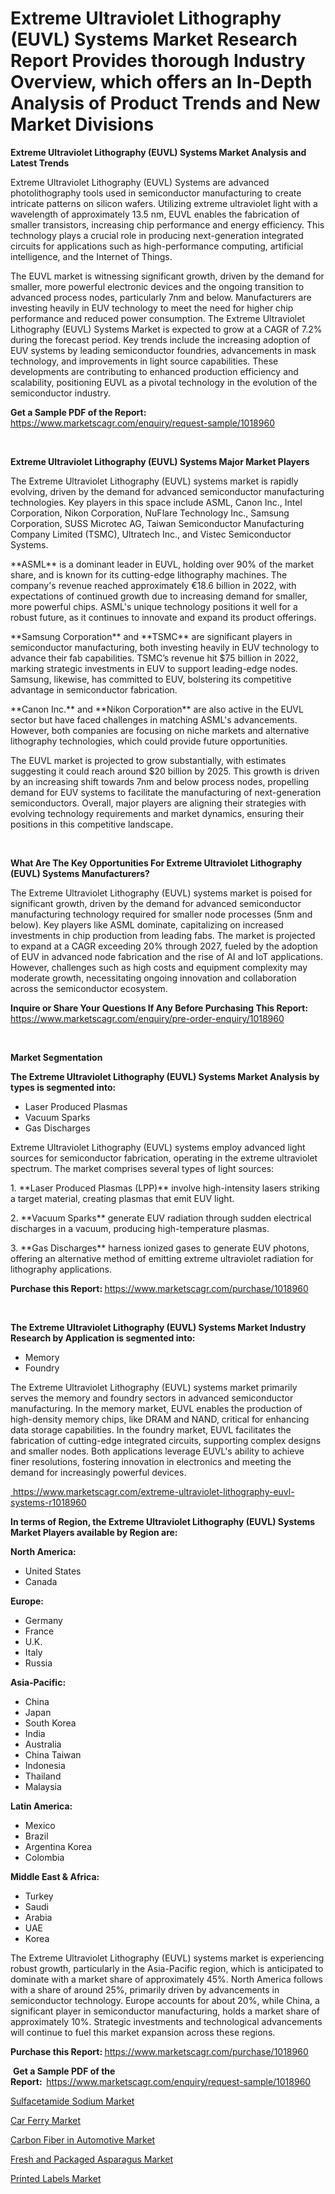 <p><h1>Extreme Ultraviolet Lithography (EUVL) Systems Market Research Report Provides thorough Industry Overview, which offers an In-Depth Analysis of Product Trends and New Market Divisions</h1></p><p><strong>Extreme Ultraviolet Lithography (EUVL) Systems Market Analysis and Latest Trends</strong></p>
<p><p>Extreme Ultraviolet Lithography (EUVL) Systems are advanced photolithography tools used in semiconductor manufacturing to create intricate patterns on silicon wafers. Utilizing extreme ultraviolet light with a wavelength of approximately 13.5 nm, EUVL enables the fabrication of smaller transistors, increasing chip performance and energy efficiency. This technology plays a crucial role in producing next-generation integrated circuits for applications such as high-performance computing, artificial intelligence, and the Internet of Things.</p><p>The EUVL market is witnessing significant growth, driven by the demand for smaller, more powerful electronic devices and the ongoing transition to advanced process nodes, particularly 7nm and below. Manufacturers are investing heavily in EUV technology to meet the need for higher chip performance and reduced power consumption. The Extreme Ultraviolet Lithography (EUVL) Systems Market is expected to grow at a CAGR of 7.2% during the forecast period. Key trends include the increasing adoption of EUV systems by leading semiconductor foundries, advancements in mask technology, and improvements in light source capabilities. These developments are contributing to enhanced production efficiency and scalability, positioning EUVL as a pivotal technology in the evolution of the semiconductor industry.</p></p>
<p><strong>Get a Sample PDF of the Report:&nbsp;</strong> <a href="https://www.marketscagr.com/enquiry/request-sample/1018960">https://www.marketscagr.com/enquiry/request-sample/1018960</a></p>
<p>&nbsp;</p>
<p><strong>Extreme Ultraviolet Lithography (EUVL) Systems Major Market Players</strong></p>
<p><p>The Extreme Ultraviolet Lithography (EUVL) systems market is rapidly evolving, driven by the demand for advanced semiconductor manufacturing technologies. Key players in this space include ASML, Canon Inc., Intel Corporation, Nikon Corporation, NuFlare Technology Inc., Samsung Corporation, SUSS Microtec AG, Taiwan Semiconductor Manufacturing Company Limited (TSMC), Ultratech Inc., and Vistec Semiconductor Systems.</p><p>**ASML** is a dominant leader in EUVL, holding over 90% of the market share, and is known for its cutting-edge lithography machines. The company's revenue reached approximately €18.6 billion in 2022, with expectations of continued growth due to increasing demand for smaller, more powerful chips. ASML's unique technology positions it well for a robust future, as it continues to innovate and expand its product offerings.</p><p>**Samsung Corporation** and **TSMC** are significant players in semiconductor manufacturing, both investing heavily in EUV technology to advance their fab capabilities. TSMC’s revenue hit $75 billion in 2022, marking strategic investments in EUV to support leading-edge nodes. Samsung, likewise, has committed to EUV, bolstering its competitive advantage in semiconductor fabrication.</p><p>**Canon Inc.** and **Nikon Corporation** are also active in the EUVL sector but have faced challenges in matching ASML's advancements. However, both companies are focusing on niche markets and alternative lithography technologies, which could provide future opportunities.</p><p>The EUVL market is projected to grow substantially, with estimates suggesting it could reach around $20 billion by 2025. This growth is driven by an increasing shift towards 7nm and below process nodes, propelling demand for EUV systems to facilitate the manufacturing of next-generation semiconductors. Overall, major players are aligning their strategies with evolving technology requirements and market dynamics, ensuring their positions in this competitive landscape.</p></p>
<p>&nbsp;</p>
<p><strong>What Are The Key Opportunities For Extreme Ultraviolet Lithography (EUVL) Systems Manufacturers?</strong></p>
<p><p>The Extreme Ultraviolet Lithography (EUVL) systems market is poised for significant growth, driven by the demand for advanced semiconductor manufacturing technology required for smaller node processes (5nm and below). Key players like ASML dominate, capitalizing on increased investments in chip production from leading fabs. The market is projected to expand at a CAGR exceeding 20% through 2027, fueled by the adoption of EUV in advanced node fabrication and the rise of AI and IoT applications. However, challenges such as high costs and equipment complexity may moderate growth, necessitating ongoing innovation and collaboration across the semiconductor ecosystem.</p></p>
<p><strong>Inquire or Share Your Questions If Any Before Purchasing This Report:</strong> <a href="https://www.marketscagr.com/enquiry/pre-order-enquiry/1018960">https://www.marketscagr.com/enquiry/pre-order-enquiry/1018960</a></p>
<p>&nbsp;</p>
<p><strong>Market Segmentation</strong></p>
<p><strong>The Extreme Ultraviolet Lithography (EUVL) Systems Market Analysis by types is segmented into:</strong></p>
<p><ul><li>Laser Produced Plasmas</li><li>Vacuum Sparks</li><li>Gas Discharges</li></ul></p>
<p><p>Extreme Ultraviolet Lithography (EUVL) systems employ advanced light sources for semiconductor fabrication, operating in the extreme ultraviolet spectrum. The market comprises several types of light sources: </p><p>1. **Laser Produced Plasmas (LPP)** involve high-intensity lasers striking a target material, creating plasmas that emit EUV light. </p><p>2. **Vacuum Sparks** generate EUV radiation through sudden electrical discharges in a vacuum, producing high-temperature plasmas. </p><p>3. **Gas Discharges** harness ionized gases to generate EUV photons, offering an alternative method of emitting extreme ultraviolet radiation for lithography applications.</p></p>
<p><strong>Purchase this Report:&nbsp;</strong><a href="https://www.marketscagr.com/purchase/1018960">https://www.marketscagr.com/purchase/1018960</a></p>
<p>&nbsp;</p>
<p><strong>The Extreme Ultraviolet Lithography (EUVL) Systems Market Industry Research by Application is segmented into:</strong></p>
<p><ul><li>Memory</li><li>Foundry</li></ul></p>
<p><p>The Extreme Ultraviolet Lithography (EUVL) systems market primarily serves the memory and foundry sectors in advanced semiconductor manufacturing. In the memory market, EUVL enables the production of high-density memory chips, like DRAM and NAND, critical for enhancing data storage capabilities. In the foundry market, EUVL facilitates the fabrication of cutting-edge integrated circuits, supporting complex designs and smaller nodes. Both applications leverage EUVL's ability to achieve finer resolutions, fostering innovation in electronics and meeting the demand for increasingly powerful devices.</p></p>
<p><a href="https://www.marketscagr.com/extreme-ultraviolet-lithography-euvl-systems-r1018960">&nbsp;https://www.marketscagr.com/extreme-ultraviolet-lithography-euvl-systems-r1018960</a></p>
<p><strong>In terms of Region, the Extreme Ultraviolet Lithography (EUVL) Systems Market Players available by Region are:</strong></p>
<p>
    <p> <strong> North America: </strong>
        <ul>
            <li>United States</li>
            <li>Canada</li>
        </ul>
        </p> 
    <p> <strong> Europe: </strong>
        <ul>
            <li>Germany</li>
            <li>France</li>
            <li>U.K.</li>
            <li>Italy</li>
            <li>Russia</li>
        </ul>
        </p> 
    <p> <strong> Asia-Pacific: </strong>
        <ul>
            <li>China</li>
            <li>Japan</li>
            <li>South Korea</li>
            <li>India</li>
            <li>Australia</li>
            <li>China Taiwan</li>
            <li>Indonesia</li>
            <li>Thailand</li>
            <li>Malaysia</li>
        </ul>
        </p> 
    <p> <strong> Latin America: </strong>
        <ul>
            <li>Mexico</li>
            <li>Brazil</li>
            <li>Argentina Korea</li>
            <li>Colombia</li>
        </ul>
        </p> 
    <p> <strong> Middle East & Africa: </strong>
        <ul>
            <li>Turkey</li>
            <li>Saudi</li>
            <li>Arabia</li>
            <li>UAE</li>
            <li>Korea</li>
        </ul>
    </p>
    </p>
<p><p>The Extreme Ultraviolet Lithography (EUVL) systems market is experiencing robust growth, particularly in the Asia-Pacific region, which is anticipated to dominate with a market share of approximately 45%. North America follows with a share of around 25%, primarily driven by advancements in semiconductor technology. Europe accounts for about 20%, while China, a significant player in semiconductor manufacturing, holds a market share of approximately 10%. Strategic investments and technological advancements will continue to fuel this market expansion across these regions.</p></p>
<p><strong>Purchase this Report: </strong><a href="https://www.marketscagr.com/purchase/1018960">https://www.marketscagr.com/purchase/1018960</a></p>
<p>&nbsp;<strong>Get a Sample PDF of the Report:&nbsp;&nbsp;</strong><a href="https://www.marketscagr.com/enquiry/request-sample/1018960">https://www.marketscagr.com/enquiry/request-sample/1018960</a></p>
<p><strong></strong></p>
<p><p><a href="https://www.linkedin.com/pulse/global-sulfacetamide-sodium-market-landscape-future-trends-strategic-mrsff?trackingId=%2B5Ztf6ZrTSClod%2BxVRdyYA%3D%3D">Sulfacetamide Sodium Market</a></p><p><a href="https://medium.com/@paul.morrison8567/the-global-car-ferry-market-is-at-the-forefront-of-innovation-driving-rapid-industry-evolution-71fd37769911">Car Ferry Market</a></p><p><a href="https://issuu.com/reportprime-2/docs/carbon-fiber-in-automotive-market-s_23c7994cb251a0">Carbon Fiber in Automotive Market</a></p><p><a href="https://github.com/marloy8/Market-Research-Report-List-6/blob/main/fresh-and-packaged-asparagus-market.md">Fresh and Packaged Asparagus Market</a></p><p><a href="https://issuu.com/reportprime-2/docs/printed-labels-market-size-2030.ppt_04b332bf082a69">Printed Labels Market</a></p></p>